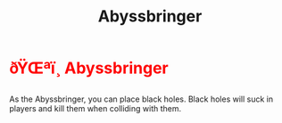 ﻿---
lang: en-US
title: Abyssbringer
prev: Wildling
next: Escapist
---
# <font color="red">ðŸŒªï¸ <b>Abyssbringer</b></font> <Badge text="Concealing" type="tip" vertical="middle"/>

As the Abyssbringer, you can place black holes. Black holes will suck in players and kill them when colliding with them.